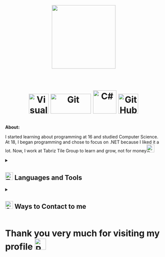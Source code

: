 

<div id="header" align="center">
  <a href="https://www.linkedin.com/in/soheil-sadeghi-529288265/"><img src="https://user-images.githubusercontent.com/74038190/216644497-1951db19-8f3d-4e44-ac08-8e9d7e0d94a7.gif" width="205px"/></a>
</div>
<p align="center">

  <br>   
  <!--
    <a href="https://github.com/SoheilSadeghii">      
          <a href="https://www.linkedin.com/in/soheil-sadeghi-529288265/"><img src="https://user-images.githubusercontent.com/2546640/56708992-deee8780-66ec-11e9-9991-eb85abb1d10a.png" width="55px"/></a>      
          <img src="https://readme-typing-svg.demolab.com?font=Fira+Code&size=50&pause=1000&color=673AB7&center=true&vCenter=true&repeat=false&width=435&lines=Soheil+Sadeghi" alt="Soheil Sadeghi" />
          <a href="https://www.linkedin.com/in/soheil-sadeghi-529288265/"><img src="https://user-images.githubusercontent.com/2546640/56708992-deee8780-66ec-11e9-9991-eb85abb1d10a.png" width="55px"/></a>  
    </a>
     -->
</p>
<h1 align="center">
  <!--
<img src="https://readme-typing-svg.demolab.com?font=Fira+Code&size=32&pause=1000&color=9575CD&center=true&width=500&height=100&lines=Hi+There+;Soheil+is+Here;A+Passionate+.NET+Developer!"/>
   -->
<!-- Social icons section -->
  <!--
<p align="center">
  <a href="https://www.linkedin.com/in/soheil-sadeghi-529288265/"><img width="64px" alt="LinkedIn" title="LinkedIn" src="https://user-images.githubusercontent.com/74038190/235294012-0a55e343-37ad-4b0f-924f-c8431d9d2483.gif"/></a>
  &#8287;&#8287;&#8287;&#8287;&#8287;
  <a href="https://t.me/Soh3ilSadeghi"><img width="64px" alt="Telegram" title="Telegram" src="https://raw.githubusercontent.com/Tarikul-Islam-Anik/Telegram-Animated-Emojis/main/Objects/Mobile%20Phone%20With%20Arrow.webp"></a>
  &#8287;&#8287;&#8287;&#8287;&#8287;
  <a href="https://www.instagram.com/soh3ilsadeghi/"><img width="64px" alt="Instagram" title="Instagram" src="https://user-images.githubusercontent.com/74038190/235294013-a33e5c43-a01c-43f6-b44d-a406d8b4ab75.gif"></a>
  &#8287;&#8287;&#8287;&#8287;&#8287;
</p>
   -->
<p align="center">
  <a href="https://www.linkedin.com/in/soheil-sadeghi-529288265/"><img src="https://user-images.githubusercontent.com/74038190/212257465-7ce8d493-cac5-494e-982a-5a9deb852c4b.gif" title="VisualStudio" alt="VisualStudio" width="64" height="64" /></a>
  <a href="https://www.linkedin.com/in/soheil-sadeghi-529288265/"><img src="https://user-images.githubusercontent.com/74038190/212281775-b468df30-4edc-4bf8-a4ee-f52e1aaddc86.gif" title="Git" alt="Git" width="130" height="64" /></a>
  <a href="https://www.linkedin.com/in/soheil-sadeghi-529288265/"><img src="https://camo.githubusercontent.com/65598dcd8613baf19c902a37fb42c6f41af5787a9e3cb6a1a8278b6f012360d6/68747470733a2f2f74656368737461636b2d67656e657261746f722e76657263656c2e6170702f6373686172702d69636f6e2e737667" title="C#" alt="C#" width="75" height="75" /></a>
  <a href="https://www.linkedin.com/in/soheil-sadeghi-529288265/"><img src="https://user-images.githubusercontent.com/74038190/212257468-1e9a91f1-b626-4baa-b15d-5c385dfa7ed2.gif" title="GitHub" alt="GitHub" width="64" height="64" /></a>
  
  <!--<a href="https://www.linkedin.com/in/soheil-sadeghi-529288265/"><img src="https://user-images.githubusercontent.com/74038190/212257454-16e3712e-945a-4ca2-b238-408ad0bf87e6.gif" title="JS" alt="JS" width="64" height="64" /></a>
  <a href="https://www.linkedin.com/in/soheil-sadeghi-529288265/"><img src="https://user-images.githubusercontent.com/74038190/212280805-9bcb336b-8c55-46a8-abf8-ff286ab55472.gif" title="BS" alt="BS" width="64" height="64" /></a>-->
</p>
  
</h1>

<b>About: </b><p>I started learning about programming at 16 and studied Computer Science. At 18, I began programming and chose to focus on .NET because I liked it a lot. Now, I work at Tabriz Tile Group to learn and grow, not for money<img src="https://raw.githubusercontent.com/Tarikul-Islam-Anik/Telegram-Animated-Emojis/main/Symbols/Double%20Exclamation%20Mark.webp" alt="DoubleExclamationMark" width="25" height="25" /></p>

<!-- Badges with custom icons - https://github.com/DenverCoder1/custom-icon-badges -->
<!-- View counter - https://github.com/DenverCoder1/Simple-View-Counter -->
<!--
<p align="center">  
  <a href="https://github.com/SoheilSadeghii?tab=followers">
    <img alt="followers" title="Follow me on Github" src="https://custom-icon-badges.demolab.com/github/followers/SoheilSadeghii?color=236ad3&labelColor=1155ba&style=for-the-badge&logo=person-add&label=Follow&logoColor=white"/></a>
  <a href="https://github.com/SoheilSadeghii/Simple-View-Counter">
    <img alt="views" title="GitHub profile views" src="https://komarev.com/ghpvc/?username=SoheilSadeghii&labelColor=CD201F&style=for-the-badge&logo=person-add&logoColor=white"/></a>
</p>
-->
<!-- -->
<details>   
  <summary><h2><img alt="Toolbox" src="https://raw.githubusercontent.com/Tarikul-Islam-Anik/Telegram-Animated-Emojis/main/Objects/Toolbox.webp"width="25" height="25"> Languages and Tools</h2></summary>
  <!-- Some badges are from https://github.com/Ileriayo/markdown-badges -->

  <h3><img alt="Toolbox" src="https://raw.githubusercontent.com/Tarikul-Islam-Anik/Telegram-Animated-Emojis/main/People/Technologist.webp"width="25" height="25"> Programming and Markup Languages</h3>
  <p>
      <a href="https://www.linkedin.com/in/soheil-sadeghi-529288265/"><img alt="C#" src="https://custom-icon-badges.demolab.com/badge/C%23-68217A.svg?logo=cs2&logoColor=white"></a>
      <a href="https://www.linkedin.com/in/soheil-sadeghi-529288265/"><img alt="HTML" src="https://img.shields.io/badge/HTML-E34F26.svg?logo=html5&logoColor=white"></a>
      <a href="https://www.linkedin.com/in/soheil-sadeghi-529288265/"><img alt="CSS" src="https://img.shields.io/badge/CSS-1572B6.svg?logo=css3&logoColor=white"></a>
      <a href="https://www.linkedin.com/in/soheil-sadeghi-529288265/"><img alt="JavaScript" src="https://img.shields.io/badge/JavaScript-F7DF1E.svg?logo=javascript&logoColor=black"></a>
      <a href="https://www.linkedin.com/in/soheil-sadeghi-529288265/"><img alt="SQL" src="https://custom-icon-badges.demolab.com/badge/SQL-025E8C.svg?logo=database&logoColor=white"></a>
  </p>

  <h3><img alt="Freamworks" src="https://raw.githubusercontent.com/Tarikul-Islam-Anik/Telegram-Animated-Emojis/main/Objects/File%20Folder.webp"width="25" height="25"> Frameworks and Libraries</h3>
  <p>
      <a href="https://www.linkedin.com/in/soheil-sadeghi-529288265/"><img alt="Freamwork (.Net)" src="https://img.shields.io/badge/Freamwork-410093?logo=.net&logoColor=white"></a>
      <a href="https://www.linkedin.com/in/soheil-sadeghi-529288265/"><img alt="ASP.Net MVC (.Net)" src="https://img.shields.io/badge/ASP.Net MVC-410093?logo=.net&logoColor=white"></a>
      <a href="https://www.linkedin.com/in/soheil-sadeghi-529288265/"><img alt="Core (.Net)" src="https://img.shields.io/badge/Core-410093?logo=.net&logoColor=white"></a>
      <a href="https://www.linkedin.com/in/soheil-sadeghi-529288265/"><img alt="WPF (.Net)" src="https://img.shields.io/badge/WPF-410093?logo=.net&logoColor=white"></a>
      <a href="https://www.linkedin.com/in/soheil-sadeghi-529288265/"><img alt="Bootstrap" src="https://img.shields.io/badge/Bootstrap-7952B3.svg?logo=bootstrap&logoColor=white"></a>     
  </p>

  <h3>🗄️ Databases and Cloud Hosting</h3>
  <p>
      <a href="https://www.linkedin.com/in/soheil-sadeghi-529288265/"><img alt="SQL Server" src="https://custom-icon-badges.demolab.com/badge/SQL Server-C0C0C0.svg?logo=database&logoColor=white"></a>
      <a href="https://www.linkedin.com/in/soheil-sadeghi-529288265/"><img alt="GitHub Pages" src="https://img.shields.io/badge/GitHub%20Pages-327FC7.svg?logo=github&logoColor=white"></a>
      <a href="https://www.linkedin.com/in/soheil-sadeghi-529288265/"><img alt="Notion" src="https://img.shields.io/badge/Notion-010101.svg?logo=notion&logoColor=white"></a>
  </p>

  <h3><img alt="Software" src="https://raw.githubusercontent.com/Tarikul-Islam-Anik/Telegram-Animated-Emojis/main/Objects/Laptop.webp"width="25" height="25"> Software and Tools</h3>
  <p>
      <a href="https://www.linkedin.com/in/soheil-sadeghi-529288265/"><img alt="Visual Studio" src="https://img.shields.io/badge/Visual%20Studio%20Code-410093.svg?logo=visual-studio-code&logoColor=white"></a>  
      <a href="https://www.linkedin.com/in/soheil-sadeghi-529288265/"><img alt="Visual Studio Code" src="https://img.shields.io/badge/Visual%20Studio%20Code-0078d7.svg?logo=visual-studio-code&logoColor=white"></a>  
      <a href="https://www.linkedin.com/in/soheil-sadeghi-529288265/"><img alt="Discord" src="https://img.shields.io/badge/-Discord-5865F2.svg?logo=discord&logoColor=white"></a>
      <a href="https://www.linkedin.com/in/soheil-sadeghi-529288265/"><img alt="Git" src="https://img.shields.io/badge/Git-F05033.svg?logo=git&logoColor=white"></a>
      <a href="https://www.linkedin.com/in/soheil-sadeghi-529288265/"><img alt="GitHub Desktop" src="https://img.shields.io/badge/GitHub%20Desktop-8034A9.svg?logo=github&logoColor=white"></a>
      <a href="https://www.linkedin.com/in/soheil-sadeghi-529288265/"><img alt="Stack Overflow" src="https://img.shields.io/badge/-Stack%20Overflow-FE7A16?logo=stack-overflow&logoColor=white"></a>  
      <a href="https://www.linkedin.com/in/soheil-sadeghi-529288265/"><img alt="Bitwarden" src="https://img.shields.io/badge/-Bitwarden-175DDC?logo=bitwarden&logoColor=white"></a>
  </p>
</details>

<!--<details> 
  <summary><h2><img alt="Activity" src="https://raw.githubusercontent.com/Tarikul-Islam-Anik/Telegram-Animated-Emojis/main/Objects/Bar%20Chart.webp"width="25" height="25"> Stats and Activity</h2></summary>

  <h3><img alt="Streak" src="https://raw.githubusercontent.com/Tarikul-Islam-Anik/Telegram-Animated-Emojis/main/Animals%20and%20Nature/Fire.webp"width="25" height="25"> Streak Stats</h3>
  
  <p>
    <a href="https://github.com/SoheilSadeghii/github-readme-streak-stats">
      
      <img title="🔥 Get streak stats for your profile at git.io/streak-stats" alt="DenverCoder1's streak" src="https://github-readme-streak-stats-eight.vercel.app/?user=SoheilSadeghii&theme=synthwave&hide_border=true&short_numbers=true"/>
    </a>
  </p>

  <h3><img alt="Software" src="https://raw.githubusercontent.com/Tarikul-Islam-Anik/Telegram-Animated-Emojis/main/Objects/Laptop.webp"width="25" height="25"> GitHub Profile Stats</h3>
  
  <a href="https://github.com/anuraghazra/github-readme-stats"><img alt="SoheilSadeghi's Github Stats" src="https://denvercoder1-github-readme-stats.vercel.app/api/?username=SoheilSadeghii&show_icons=true&include_all_commits=true&count_private=true&theme=synthwave&hide_border=true&bg_color=1F222E&title_color=F85D7F&icon_color=F8D866" height="150px"/></a>
   <a href="https://github.com/anuraghazra/github-readme-stats"><img alt="SoheilSadeghi's Top Languages" src="https://denvercoder1-github-readme-stats.vercel.app/api/top-langs/?username=SoheilSadeghii&langs_count=8&layout=compact&theme=synthwave&hide_border=true&bg_color=1F222E&title_color=F85D7F&icon_color=F8D866&hide=Jupyter%20Notebook,Roff" height="150px"/></a>
  <br/>

<b>Note:</b> Top languages is only a metric of the languages my public code consists of and doesn't reflect experience or skill level.

  

<a href="https://github.com/ashutosh00710/github-readme-activity-graph"><img alt="SoheilSadeghi's Activity Graph" src="https://github-readme-activity-graph.vercel.app/graph/?username=SoheilSadeghii&theme=synthwave&bg_color=1F222E&color=F8D866&line=F85D7F&point=FFFFFF&hide_border=true" /></a>

</details>
-->
<details>
  <summary><h2><img alt="SocialMedia" src="https://user-images.githubusercontent.com/74038190/235294016-6556559a-ed58-4ca6-a4c9-c307cbe0b6b7.gif"width="25" height="25"> Ways to Contact to me</h2></summary>
    <img src="https://user-images.githubusercontent.com/74038190/235294012-0a55e343-37ad-4b0f-924f-c8431d9d2483.gif" title="LinkedIn" alt="LinkedIn" width="28" height="28" /> <a href="https://www.linkedin.com/in/soheil-sadeghi-529288265/">LinkedIn</a>
    <br>
    <img src="https://raw.githubusercontent.com/Tarikul-Islam-Anik/Telegram-Animated-Emojis/main/Symbols/Speech%20Balloon.webp" title="Telegram" alt="Telegram" width="25" height="25" /> <a href="https://t.me/Soh3ilSadeghi">Telegram</a>
    <br>
    <img alt="Freamworks" src="https://raw.githubusercontent.com/Tarikul-Islam-Anik/Telegram-Animated-Emojis/main/Objects/Inbox%20Tray.webp"width="25" height="25"> sohel.sadeghi.2003@gmail.com</a>  
</details>

<div><h1>Thank you very much for visiting my profile <img alt="RedHeart" src="https://raw.githubusercontent.com/Tarikul-Islam-Anik/Telegram-Animated-Emojis/main/Symbols/Red%20Heart.webp"width="36" height="36"></h1></div>
